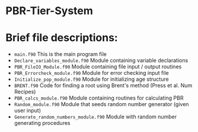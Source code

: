 PBR-Tier-System
===============

# Brief file descriptions:
* `main.f90` This is the main program file
* `Declare_variables_module.f90` Module containing variable declarations
* `PBR_FileIO_Module.f90` Module containing file input / output routines
* `PBR_Errorcheck_module.f90` Module for error checking input file 
* `Initialize_pop_module.f90` Module for initializing age structure
* `BRENT.f90` Code for finding a root using Brent's method (Press et al. Num Recipes)
* `PBR_calcs_module.f90` Module containing routines for calculating PBR
* `Random_module.f90` Module that seeds random number generator (given user input)
* `Generate_random_numbers_module.f90` Module with random number generating procedures





